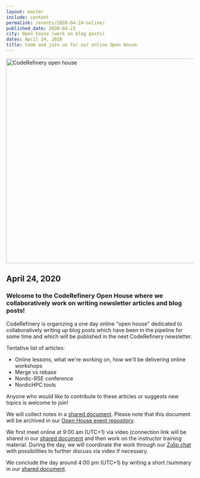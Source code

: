 ```yaml
---
layout: master
include: content
permalink: /events/2020-04-24-online/
published_date: 2020-04-23
city: Open house (work on blog posts)
dates: April 24, 2020
title: Come and join us for our online Open House
---
```


<img src="/assets/img/coderefinery_openhouse.png" alt="CodeRefinery open house" style="width:550px">

## April 24, 2020

### Welcome to the CodeRefinery Open House where we collaboratively work on **writing newsletter articles and blog posts**!

CodeRefinery is organizing a one day online "open house" dedicated to
collaboratively writing up blog posts which have been in 
the pipeline for some time and which will be published in the next 
CodeRefinery newsletter.

Tentative list of articles:
- Online lessons, what we're working on, how we'll be delivering online workshops
- Merge vs rebase
- Nordic-RSE conference
- NordicHPC tools

Anyone who would like to contribute to these articles or suggests new
topics is welcome to join!

We will collect notes in a [shared
document](https://hackmd.io/46XkhCr5T4yahKprL6N01A).
Please note that this document will be archived in our [Open House
event repository](https://github.com/coderefinery/open-house).

We first meet online at 9:00 am (UTC+1) via video (connection link
will be shared in our [shared
document](https://hackmd.io/46XkhCr5T4yahKprL6N01A) and then work on
the instructor training material. During the day, we will coordinate
the work through our [Zulip chat](https://coderefinery.zulipchat.com)
with possibilities to further discuss via video if necessary.

We conclude the day around 4:00 pm (UTC+1) by writing a short
/summary in our [shared
document](https://hackmd.io/46XkhCr5T4yahKprL6N01A).
